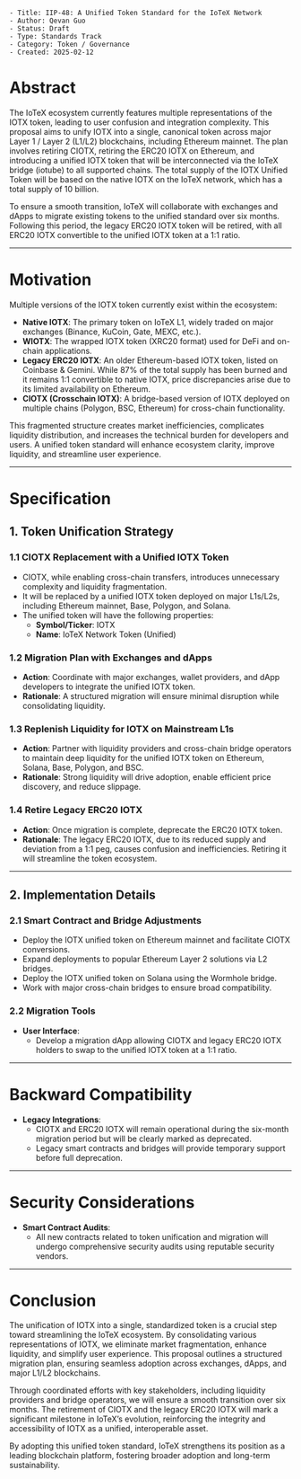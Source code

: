 ```
- Title: IIP-48: A Unified Token Standard for the IoTeX Network
- Author: Qevan Guo
- Status: Draft
- Type: Standards Track
- Category: Token / Governance
- Created: 2025-02-12
```


# Abstract
The IoTeX ecosystem currently features multiple representations of the IOTX token, leading to user confusion and integration complexity. This proposal aims to unify IOTX into a single, canonical token across major Layer 1 / Layer 2 (L1/L2) blockchains, including Ethereum mainnet. The plan involves retiring CIOTX, retiring the ERC20 IOTX on Ethereum, and introducing a unified IOTX token that will be interconnected via the IoTeX bridge (iotube) to all supported chains. The total supply of the IOTX Unified Token will be based on the native IOTX on the IoTeX network, which has a total supply of 10 billion.

To ensure a smooth transition, IoTeX will collaborate with exchanges and dApps to migrate existing tokens to the unified standard over six months. Following this period, the legacy ERC20 IOTX token will be retired, with all ERC20 IOTX convertible to the unified IOTX token at a 1:1 ratio.

---

# Motivation
Multiple versions of the IOTX token currently exist within the ecosystem:

- **Native IOTX**: The primary token on IoTeX L1, widely traded on major exchanges (Binance, KuCoin, Gate, MEXC, etc.).
- **WIOTX**: The wrapped IOTX token (XRC20 format) used for DeFi and on-chain applications.
- **Legacy ERC20 IOTX**: An older Ethereum-based IOTX token, listed on Coinbase & Gemini. While 87% of the total supply has been burned and it remains 1:1 convertible to native IOTX, price discrepancies arise due to its limited availability on Ethereum.
- **CIOTX (Crosschain IOTX)**: A bridge-based version of IOTX deployed on multiple chains (Polygon, BSC, Ethereum) for cross-chain functionality.

This fragmented structure creates market inefficiencies, complicates liquidity distribution, and increases the technical burden for developers and users. A unified token standard will enhance ecosystem clarity, improve liquidity, and streamline user experience.

---

# Specification

## 1. Token Unification Strategy

### 1.1 CIOTX Replacement with a Unified IOTX Token
- CIOTX, while enabling cross-chain transfers, introduces unnecessary complexity and liquidity fragmentation.
- It will be replaced by a unified IOTX token deployed on major L1s/L2s, including Ethereum mainnet, Base, Polygon, and Solana.
- The unified token will have the following properties:
  - **Symbol/Ticker**: IOTX
  - **Name**: IoTeX Network Token (Unified)

### 1.2 Migration Plan with Exchanges and dApps
- **Action**: Coordinate with major exchanges, wallet providers, and dApp developers to integrate the unified IOTX token.
- **Rationale**: A structured migration will ensure minimal disruption while consolidating liquidity.

### 1.3 Replenish Liquidity for IOTX on Mainstream L1s
- **Action**: Partner with liquidity providers and cross-chain bridge operators to maintain deep liquidity for the unified IOTX token on Ethereum, Solana, Base, Polygon, and BSC.
- **Rationale**: Strong liquidity will drive adoption, enable efficient price discovery, and reduce slippage.

### 1.4 Retire Legacy ERC20 IOTX
- **Action**: Once migration is complete, deprecate the ERC20 IOTX token.
- **Rationale**: The legacy ERC20 IOTX, due to its reduced supply and deviation from a 1:1 peg, causes confusion and inefficiencies. Retiring it will streamline the token ecosystem.

---

## 2. Implementation Details

### 2.1 Smart Contract and Bridge Adjustments
- Deploy the IOTX unified token on Ethereum mainnet and facilitate CIOTX conversions.
- Expand deployments to popular Ethereum Layer 2 solutions via L2 bridges.
- Deploy the IOTX unified token on Solana using the Wormhole bridge.
- Work with major cross-chain bridges to ensure broad compatibility.

### 2.2 Migration Tools
- **User Interface**:
  - Develop a migration dApp allowing CIOTX and legacy ERC20 IOTX holders to swap to the unified IOTX token at a 1:1 ratio.

---

# Backward Compatibility
- **Legacy Integrations**:
  - CIOTX and ERC20 IOTX will remain operational during the six-month migration period but will be clearly marked as deprecated.
  - Legacy smart contracts and bridges will provide temporary support before full deprecation.

---

# Security Considerations
- **Smart Contract Audits**:
  - All new contracts related to token unification and migration will undergo comprehensive security audits using reputable security vendors.

---

# Conclusion
The unification of IOTX into a single, standardized token is a crucial step toward streamlining the IoTeX ecosystem. By consolidating various representations of IOTX, we eliminate market fragmentation, enhance liquidity, and simplify user experience. This proposal outlines a structured migration plan, ensuring seamless adoption across exchanges, dApps, and major L1/L2 blockchains.

Through coordinated efforts with key stakeholders, including liquidity providers and bridge operators, we will ensure a smooth transition over six months. The retirement of CIOTX and the legacy ERC20 IOTX will mark a significant milestone in IoTeX’s evolution, reinforcing the integrity and accessibility of IOTX as a unified, interoperable asset.

By adopting this unified token standard, IoTeX strengthens its position as a leading blockchain platform, fostering broader adoption and long-term sustainability.
